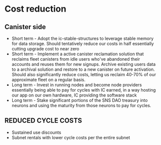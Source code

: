 # Cost reduction

## Canister side

- Short term - Adopt the ic-stable-structures to leverage stable memory for data storage. Should tentatively reduce our costs in half essentially cutting upgrade cost to near zero
- Short term - Implement a active canister reclamation solution that reclaims fleet canisters from idle users who've abandoned their accounts and reuses them for new signups. Archive existing users data to a archival solution and restore to a new canister on future activation. Should also significantly reduce costs, letting us reclaim 40-70% of our approximate fleet on a regular basis.
- Long term - Invest in running nodes and become node providers essentially being able to pay for cycles with IC earned, in a way hosting our app on our own hardware, IC providing the software stack
- Long term - Stake significant portions of the SNS DAO treasury into neurons and using the maturity from those neurons to pay for cycles.

## REDUCED CYCLE COSTS

- Sustained use discounts
- Subnet rentals with lower cycle costs per the entire subnet
